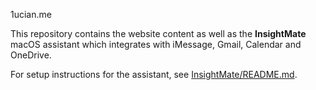 1ucian.me

This repository contains the website content as well as the **InsightMate** macOS assistant which integrates with iMessage, Gmail, Calendar and OneDrive.

For setup instructions for the assistant, see [InsightMate/README.md](InsightMate/README.md).
